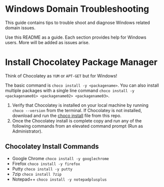 # Windows Domain Troubleshooting

This guide contains tips to trouble shoot and diagnose Windows related domain issues.

Use this README as a guide. Each section provides help for Windows users. More will be added as issues arise.

# Install Chocolatey Package Manager

Think of Chocolatey as `YUM` or `APT-GET` but for Windows!

The basic command is `choco install -y <packagename>`. You can also install multiple packages with a single line command `choco install -y <packagename01> <packagename02> <packagename03>`.

1. Verify that Chocolatey is installed on your local machine by running `choco --version` from the terminal. If Chocolatey is not installed, download and run the [choco install](choco-install.ps1) file from this repo.
2. Once the Chocolatey install is complete copy and run any of the following commands from an elevated command prompt (Run as Administrator).

## Chocolatey Install Commands

- Google Chrome `choco install -y googlechrome`
- Firefox `choco install -y firefox`
- Putty `choco install -y putty`
- 7zip `choco install 7zip`
- Notepad++ `choco install -y notepadplusplus`
